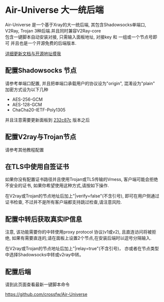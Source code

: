 # Air-Universe 大一统后端

Air-Universe 是一个基于Xray的大一统后端, 其包含Shadowsocks单端口, V2Ray, Trojan 3种后端.并且同时兼容V2Ray-core<br>
包含一键脚本自动安装对接, 只需输入面板地址, 对接key 和 一组或一个节点号即可
并且也是一个开源免费的后端版本.

[详细更新文档与开源地址摸我](https://github.com/crossfw/Air-Universe)

## 配置Shadowsocks 节点
请参考单端口配置, 并且把单端口承载用户的协议设为"origin", 混淆设为"plain"<br>
加密方式设为以下几种
- AES-256-GCM
- AES-128-GCM
- ChaCha20-IETF-Poly1305

并且注意需要更新面板到 [232c87c](https://github.com/Anankke/SSPanel-Uim/commit/232c87c0ff80d0118249d9c0eb161f869e7f4c5d) 版本之后

## 配置V2ray与Trojan节点
请参考其他教程配置

## 在TLS中使用自签证书
如果你没有配置证书路径并且使用Trojan或TLS传输的Vmess, 客户端可能会拒绝不安全的证书, 如果你希望使用这种方式,请按如下操作.

在V2ray或Trojan的节点地址后加上"|verify=false"(不含引号), 即可在用户侧通过证书检查, 不过并不是所有客户端都支持跳过检查,请注意风险.

## 配置中转后获取真实IP信息
注意, 该功能需要你的中转使用proxy protocol 协议(v1或v2), 且直连访问将被拒绝, 如果有需要直连的,请在面板上设置2个节点,在安装后端时以逗号分隔输入.

在V2ray或Trojan的节点地址后加上"|relay=true"(不含引号)， 亦或者在节点类型中选择Shadowsocks中转或v2ray中转。

## 配置后端
请到此页面查看最新一键脚本命令

https://github.com/crossfw/Air-Universe